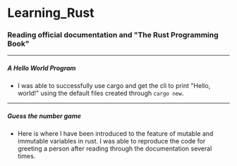 # Learning_Rust
### Reading official documentation and "The Rust Programming Book"
- - -
##### A Hello World Program
- I was able to successfully use cargo and get the cli to print "Hello, world!" using the default files created through `cargo new`.
- - -
##### Guess the number game
- Here is where I have been introduced to the feature of mutable and immutable variables in rust. I was able to reproduce the code for greeting a person after reading through the documentation several times.
